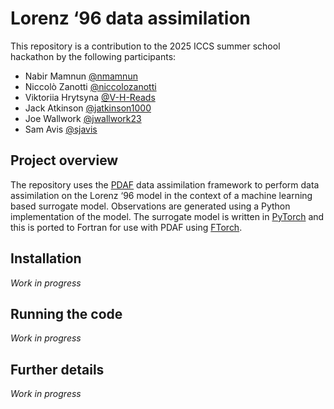 # Lorenz ‘96 data assimilation

This repository is a contribution to the 2025 ICCS summer school hackathon by
the following participants:
* Nabir Mamnun [@nmamnun](https://github.com/nmamnun)
* Niccolò Zanotti [@niccolozanotti](https://github.com/niccolozanotti)
* Viktoriia Hrytsyna [@V-H-Reads](https://github.com/V-H-Reads)
* Jack Atkinson [@jatkinson1000](https://github.com/jatkinson1000)
* Joe Wallwork [@jwallwork23](https://github.com/jwallwork23)
* Sam Avis [@sjavis](https://github.com/sjavis)

## Project overview

The repository uses the [PDAF](https://pdaf.awi.de) data assimilation framework
to perform data assimilation on the Lorenz ‘96 model in the context of a machine
learning based surrogate model.
Observations are generated using a Python implementation of the model.
The surrogate model is written in [PyTorch](https://pytorch.org/) and this is
ported to Fortran for use with PDAF using
[FTorch](https://cambridge-iccs.github.io/FTorch/).

## Installation

*Work in progress*

## Running the code

*Work in progress*

## Further details

*Work in progress*
